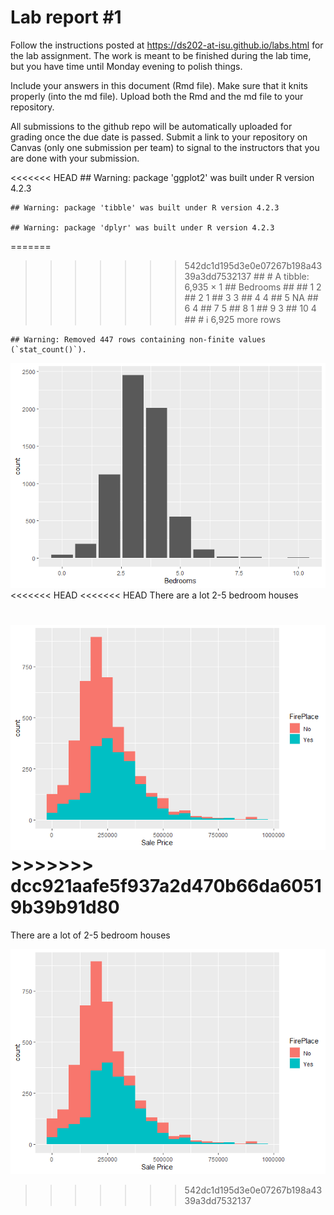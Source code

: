 
<!-- README.md is generated from README.Rmd. Please edit the README.Rmd file -->

# Lab report \#1

Follow the instructions posted at
<https://ds202-at-isu.github.io/labs.html> for the lab assignment. The
work is meant to be finished during the lab time, but you have time
until Monday evening to polish things.

Include your answers in this document (Rmd file). Make sure that it
knits properly (into the md file). Upload both the Rmd and the md file
to your repository.

All submissions to the github repo will be automatically uploaded for
grading once the due date is passed. Submit a link to your repository on
Canvas (only one submission per team) to signal to the instructors that
you are done with your submission.

<<<<<<< HEAD
    ## Warning: package 'ggplot2' was built under R version 4.2.3

    ## Warning: package 'tibble' was built under R version 4.2.3

    ## Warning: package 'dplyr' was built under R version 4.2.3

=======
>>>>>>> 542dc1d195d3e0e07267b198a4339a3dd7532137
    ## # A tibble: 6,935 × 1
    ##    Bedrooms
    ##       <dbl>
    ##  1        2
    ##  2        1
    ##  3        3
    ##  4        4
    ##  5       NA
    ##  6        4
    ##  7        5
    ##  8        1
    ##  9        3
    ## 10        4
    ## # ℹ 6,925 more rows

    ## Warning: Removed 447 rows containing non-finite values (`stat_count()`).

![](README_files/figure-gfm/unnamed-chunk-2-1.png)<!-- -->
<<<<<<< HEAD
\<\<\<\<\<\<\< HEAD There are a lot 2-5 bedroom houses

![](README_files/figure-gfm/unnamed-chunk-3-1.png)<!-- -->
\>\>\>\>\>\>\> dcc921aafe5f937a2d470b66da60519b39b91d80
=======

There are a lot of 2-5 bedroom houses

![](README_files/figure-gfm/unnamed-chunk-3-1.png)<!-- -->
>>>>>>> 542dc1d195d3e0e07267b198a4339a3dd7532137
